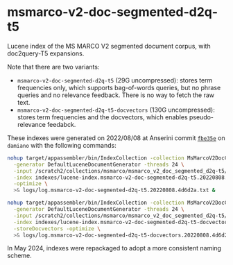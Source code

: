 # msmarco-v2-doc-segmented-d2q-t5

Lucene index of the MS MARCO V2 segmented document corpus, with doc2query-T5 expansions.

Note that there are two variants:

+ `msmarco-v2-doc-segmented-d2q-t5` (29G uncompressed): stores term frequencies only, which supports bag-of-words queries, but no phrase queries and no relevance feedback. There is no way to fetch the raw text.
+ `msmarco-v2-doc-segmented-d2q-t5-docvectors` (130G uncompressed): stores term frequencies and the docvectors, which enables pseudo-relevance feedabck.

These indexes were generated on 2022/08/08 at Anserini commit [`fbe35e`](https://github.com/castorini/anserini/commit/4d6d2a5a367424131331df2a8e9e00e6a9c68856) on `damiano` with the following commands:

```bash
nohup target/appassembler/bin/IndexCollection -collection MsMarcoV2DocCollection \
  -generator DefaultLuceneDocumentGenerator -threads 24 \
  -input /scratch2/collections/msmarco/msmarco_v2_doc_segmented_d2q-t5/ \
  -index indexes/lucene-index.msmarco-v2-doc-segmented-d2q-t5.20220808.4d6d2a/ \
  -optimize \
  >& logs/log.msmarco-v2-doc-segmented-d2q-t5.20220808.4d6d2a.txt &

nohup target/appassembler/bin/IndexCollection -collection MsMarcoV2DocCollection \
  -generator DefaultLuceneDocumentGenerator -threads 24 \
  -input /scratch2/collections/msmarco/msmarco_v2_doc_segmented_d2q-t5/ \
  -index indexes/lucene-index.msmarco-v2-doc-segmented-d2q-t5-docvectors.20220808.4d6d2a/ \
  -storeDocvectors -optimize \
  >& logs/log.msmarco-v2-doc-segmented-d2q-t5-docvectors.20220808.4d6d2a.txt &
```

In May 2024, indexes were repackaged to adopt a more consistent naming scheme.

